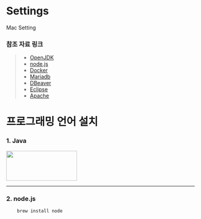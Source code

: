 # Settings
Mac Setting

### 참조 자료 링크
> * [OpenJDK]([https://jdk.java.net/archive/](https://www.azul.com/downloads/?version=java-19-sts&os=macos&architecture=arm-64-bit&package=jdk))
> * [node.js](https://nodejs.org/en/)
> * [Docker](https://www.docker.com/)
> * [Mariadb](https://mariadb.org/)
> * [DBeaver](https://dbeaver.io/)
> * [Eclipse](https://www.eclipse.org/)
> * [Apache](https://apache.org/)

# 프로그래밍 언어 설치
### 1. Java
<img src="../images/java.jpg" width="189" height="80"></img>

----

### 2. node.js
```
    brew install node
```
